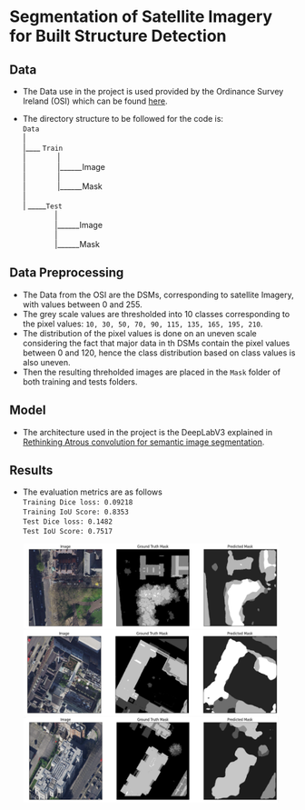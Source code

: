 # Segmentation of Satellite Imagery for Built Structure Detection

## Data


- The Data use in the project is used provided by the Ordinance Survey Ireland (OSI) which can be found [here](https://drive.google.com/drive/folders/14sBkjeYY7R1S9NzWI5fGLX8XTuc8puHy).


- The directory structure to be followed for the code is:\
`Data`\
|\
|____ `Train`\
|&emsp;&emsp;&emsp;&emsp;|\
|&emsp;&emsp;&emsp;&emsp;|______Image\
|&emsp;&emsp;&emsp;&emsp;|\
|&emsp;&emsp;&emsp;&emsp;|______Mask\
|\
| _____`Test`\
&emsp;&emsp;&emsp;&emsp;|\
&emsp;&emsp;&emsp;&emsp;|______Image\
&emsp;&emsp;&emsp;&emsp;|\
&emsp;&emsp;&emsp;&emsp;|______Mask


## Data Preprocessing
- The Data from the OSI are the DSMs, corresponding to satellite Imagery, with values between 0 and 255.
- The grey scale values are thresholded into 10 classes corresponding to the pixel values: `10, 30, 50, 70, 90, 115, 135, 165, 195, 210`.
- The distribution of the pixel values is done on an uneven scale considering the fact that major data in th DSMs contain the pixel values between 0 and 120, hence the class distribution based on class values is also uneven.
- Then the resulting threholded images are placed in the `Mask` folder of both training and tests folders. 

## Model

- The architecture used in the project is the DeepLabV3 explained in [Rethinking Atrous convolution for semantic image segmentation](https://arxiv.org/abs/1706.05587).


## Results

- The evaluation metrics are as follows\
<space> `Training Dice loss: 0.09218`\
`Training IoU Score: 0.8353`\
`Test Dice loss: 0.1482`\
`Test IoU Score: 0.7517`



    <img src="results/1.png" alt="Result 1" style="height: 150px;width:450px;"/>
    <img src="results/2.png" alt="Result 2" style="height: 150px;width:450px;"/>
    <img src="results/3.png" alt="Result 3" style="height: 150px;width:450px;"/>